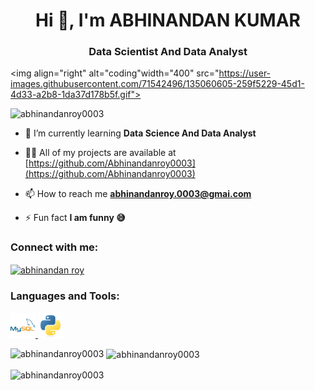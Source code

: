 <h1 align="center">Hi 👋, I'm ABHINANDAN KUMAR</h1>
<h3 align="center">Data Scientist And Data Analyst</h3>

<img align="right" alt="coding"width="400" src="https://user-images.githubusercontent.com/71542496/135060605-259f5229-45d1-4d33-a2b8-1da37d178b5f.gif">

<p align="left"> <img src="https://komarev.com/ghpvc/?username=abhinandanroy0003&label=Profile%20views&color=0e75b6&style=flat" alt="abhinandanroy0003" /> </p>

- 🌱 I’m currently learning **Data Science And Data Analyst**

- 👨‍💻 All of my projects are available at [https://github.com/Abhinandanroy0003](https://github.com/Abhinandanroy0003)

- 📫 How to reach me **abhinandanroy.0003@gmai.com**

- ⚡ Fun fact **I am funny 😅**

<h3 align="left">Connect with me:</h3>
<p align="left">
<a href="https://linkedin.com/in/abhinandan roy" target="blank"><img align="center" src="https://raw.githubusercontent.com/rahuldkjain/github-profile-readme-generator/master/src/images/icons/Social/linked-in-alt.svg" alt="abhinandan roy" height="30" width="40" /></a>
</p>

<h3 align="left">Languages and Tools:</h3>
<p align="left"> <a href="https://www.mysql.com/" target="_blank" rel="noreferrer"> <img src="https://raw.githubusercontent.com/devicons/devicon/master/icons/mysql/mysql-original-wordmark.svg" alt="mysql" width="40" height="40"/> </a> <a href="https://www.python.org" target="_blank" rel="noreferrer"> <img src="https://raw.githubusercontent.com/devicons/devicon/master/icons/python/python-original.svg" alt="python" width="40" height="40"/> </a> </p>

<p><img align="left" src="https://github-readme-stats.vercel.app/api/top-langs?username=abhinandanroy0003&show_icons=true&locale=en&layout=compact" alt="abhinandanroy0003" /></p>

<p>&nbsp;<img align="center" src="https://github-readme-stats.vercel.app/api?username=abhinandanroy0003&show_icons=true&locale=en" alt="abhinandanroy0003" /></p>

<p><img align="center" src="https://github-readme-streak-stats.herokuapp.com/?user=abhinandanroy0003&" alt="abhinandanroy0003" /></p>
